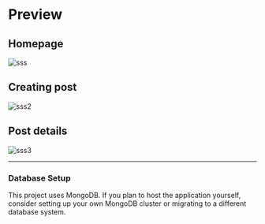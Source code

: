 # Preview
## Homepage
![sss](https://github.com/user-attachments/assets/57525ba6-5b40-4db3-8020-bed0abd016da)

## Creating post
![sss2](https://github.com/user-attachments/assets/fdecd74c-6fab-4258-94b7-ad0cde0e2837)

## Post details
![sss3](https://github.com/user-attachments/assets/64df31a3-c159-47d6-ab91-f0a386284ea6)

---

### Database Setup
This project uses MongoDB. If you plan to host the application yourself, consider setting up your own MongoDB cluster or migrating to a different database system.
